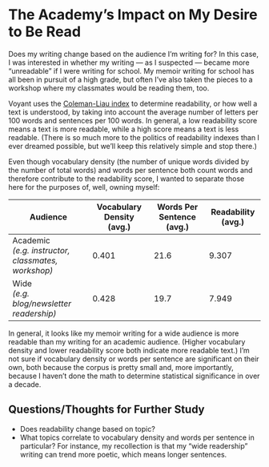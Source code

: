 # The Academy’s Impact on My Desire to Be Read

Does my writing change based on the audience I’m writing for? In this case, I was interested in whether my writing — as I suspected — became more “unreadable” if I were writing for school. My memoir writing for school has all been in pursuit of a high grade, but often I’ve also taken the pieces to a workshop where my classmates would be reading them, too.

Voyant uses the [Coleman-Liau index](https://en.wikipedia.org/wiki/Coleman%E2%80%93Liau_index) to determine readability, or how well a text is understood, by taking into account the average number of letters per 100 words and sentences per 100 words. In general, a low readability score means a text is more readable, while a high score means a text is less readable. (There is so much more to the politics of readability indexes than I ever dreamed possible, but we’ll keep this relatively simple and stop there.)

Even though vocabulary density (the number of unique words divided by the number of total words) and words per sentence both count words and therefore contribute to the readability score, I wanted to separate those here for the purposes of, well, owning myself:

| Audience | Vocabulary Density (avg.) | Words Per Sentence (avg.) | Readability (avg.) |
|---|---|---|---|
| Academic<br>_(e.g. instructor, classmates, workshop)_ | 0.401 | 21.6 | 9.307 |
| Wide<br>_(e.g. blog/newsletter readership)_ | 0.428 | 19.7 | 7.949 |

In general, it looks like my memoir writing for a wide audience is more readable than my writing for an academic audience. (Higher vocabulary density and lower readability score both indicate more readable text.) I’m not sure if vocabulary density or words per sentence are significant on their own, both because the corpus is pretty small and, more importantly, because I haven’t done the math to determine statistical significance in over a decade.

## Questions/Thoughts for Further Study

- Does readability change based on topic?
- What topics correlate to vocabulary density and words per sentence in particular? For instance, my recollection is that my “wide readership” writing can trend more poetic, which means longer sentences.